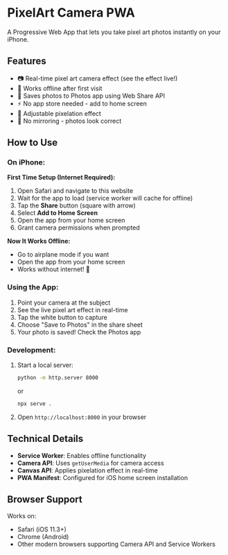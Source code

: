 # PixelArt Camera PWA

A Progressive Web App that lets you take pixel art photos instantly on your iPhone.

## Features

- 📷 Real-time pixel art camera effect (see the effect live!)
- 📱 Works offline after first visit
- 💾 Saves photos to Photos app using Web Share API
- ⚡ No app store needed - add to home screen
- 🎨 Adjustable pixelation effect
- 🔄 No mirroring - photos look correct

## How to Use

### On iPhone:

**First Time Setup (Internet Required):**
1. Open Safari and navigate to this website
2. Wait for the app to load (service worker will cache for offline)
3. Tap the **Share** button (square with arrow)
4. Select **Add to Home Screen**
5. Open the app from your home screen
6. Grant camera permissions when prompted

**Now It Works Offline:**
- Go to airplane mode if you want
- Open the app from your home screen
- Works without internet! 🎉

### Using the App:

1. Point your camera at the subject
2. See the live pixel art effect in real-time
3. Tap the white button to capture
4. Choose "Save to Photos" in the share sheet
5. Your photo is saved! Check the Photos app

### Development:

1. Start a local server:
   ```bash
   python -m http.server 8000
   ```
   or
   ```bash
   npx serve .
   ```

2. Open `http://localhost:8000` in your browser

## Technical Details

- **Service Worker**: Enables offline functionality
- **Camera API**: Uses `getUserMedia` for camera access
- **Canvas API**: Applies pixelation effect in real-time
- **PWA Manifest**: Configured for iOS home screen installation

## Browser Support

Works on:
- Safari (iOS 11.3+)
- Chrome (Android)
- Other modern browsers supporting Camera API and Service Workers
